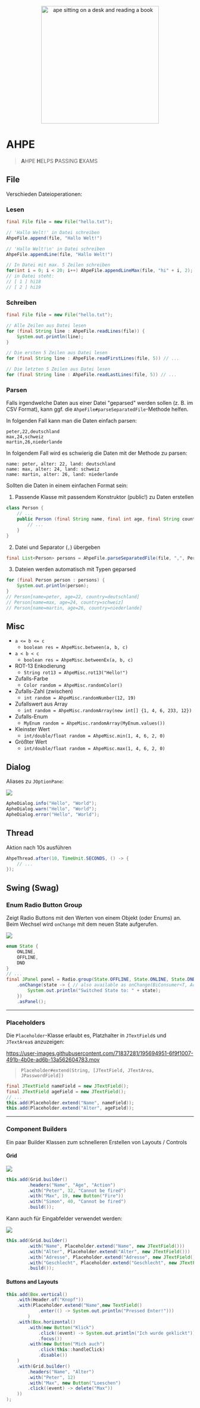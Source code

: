 <p align="center">
  <img src="./assets/ahpe.png" alt="ape sitting on a desk and reading a book" height="316px">
</p>

# AHPE

> **A**HPE **H**ELPS **P**ASSING **E**XAMS

## File

Verschieden Dateioperationen:

### Lesen

```java
final File file = new File("hello.txt"); 

// 'Hallo Welt!' in Datei schreiben
AhpeFile.append(file, "Hallo Welt!")

// 'Hallo Welt!\n' in Datei schreiben
AhpeFile.appendLine(file, "Hallo Welt!")

// In Datei mit max. 5 Zeilen schreiben
for(int i = 0; i < 20; i++) AhpeFile.appendLineMax(file, "hi" + i, 2);
// in Datei steht:
// [ 1 ] hi18
// [ 2 ] hi19
```

### Schreiben

```java
final File file = new File("hello.txt"); 

// Alle Zeilen aus Datei lesen
for (final String line : AhpeFile.readLines(file)) {
    System.out.println(line);
}

// Die ersten 5 Zeilen aus Datei lesen
for (final String line : AhpeFile.readFirstLines(file, 5)) // ...

// Die letzten 5 Zeilen aus Datei lesen
for (final String line : AhpeFile.readLastLines(file, 5)) // ...
```

### Parsen

Falls irgendwelche Daten aus einer Datei "geparsed" werden sollen (z. B. im CSV Format),
kann ggf. die `AhpeFile#parseSeparatedFile`-Methode helfen.

In folgenden Fall kann man die Daten einfach parsen:

```
peter,22,deutschland
max,24,schweiz
martin,26,niederlande
```

In folgendem Fall wird es schwierig die Daten mit der Methode zu parsen:
```
name: peter, alter: 22, land: deutschland
name: max, alter: 24, land: schweiz
name: martin, alter: 26, land: niederlande
```

Sollten die Daten in einem einfachen Format sein:

1. Passende Klasse mit passendem Konstruktor (public!) zu Daten erstellen
```java
class Person {
    // ...
    public Person (final String name, final int age, final String country) {
        // ...
    }
}
```

2. Datei und Separator (`,`) übergeben
```java
final List<Person> persons = AhpeFile.parseSeparatedFile(file, ",", Person.class);
```

3. Dateien werden automatisch mit Typen geparsed
```java
for (final Person person : persons) {
    System.out.println(person);
}
// Person[name=peter, age=22, country=deutschland]
// Person[name=max, age=24, country=schweiz]
// Person[name=martin, age=26, country=niederlande]
```

## Misc

* `a <= b <= c` 
  * `boolean res = AhpeMisc.between(a, b, c)`
* `a < b < c`
  * `boolean res = AhpeMisc.betweenEx(a, b, c)`
* ROT-13 Enkodierung
  * `String rot13 = AhpeMisc.rot13("Hello!")`
* Zufalls-Farbe
  * `Color random = AhpeMisc.randomColor()`
* Zufalls-Zahl (zwischen)
  * `int random = AhpeMisc.randomNumber(12, 19)`
* Zufallswert aus Array
  * `int random = AhpeMisc.randomArray(new int[] {1, 4, 6, 233, 12})`
* Zufalls-Enum
  * `MyEnum random = AhpeMisc.randomArray(MyEnum.values())`
* Kleinster Wert
    * `int/double/float random = AhpeMisc.min(1, 4, 6, 2, 0)`
* Größter Wert
  * `int/double/float random = AhpeMisc.max(1, 4, 6, 2, 0)`

## Dialog

Aliases zu `JOptionPane`:

![](./assets/dialog.png)

```java
ApheDialog.info("Hello", "World");
ApheDialog.warn("Hello", "World");
ApheDialog.error("Hello", "World");
```

## Thread

Aktion nach 10s ausführen

```java
AhpeThread.after(10, TimeUnit.SECONDS, () -> {
    // ... 
});
```

## Swing (Swag)

### Enum Radio Button Group

Zeigt Radio Buttons mit den Werten von einem Objekt (oder Enums) an.  
Beim Wechsel wird `onChange` mit dem neuen State aufgerufen.

![](assets/swing-radio.png)

```java
enum State {
    ONLINE,
    OFFLINE,
    DND
}
// ...
final JPanel panel = Radio.group(State.OFFLINE, State.ONLINE, State.DND) // or Radio.group(State.values())
    .onChange(state -> { // also available as onChange(BiConsumer<T, ActionEvent>)
        System.out.println("Switched State to: " + state);
    })
    .asPanel();
```

---

### Placeholders

Die `Placeholder`-Klasse erlaubt es, Platzhalter in `JTextField`s und `JTextArea`s anzuzeigen:

https://user-images.githubusercontent.com/71837281/195694951-6f9f1007-491b-4b0e-ad6b-13a562604783.mov

> `Placeholder#extend(String, [JTextField, JTextArea, JPasswordField])`

```java
final JTextField nameField = new JTextField();
final JTextField ageField = new JTextField();
// ...
this.add(Placeholder.extend("Name", nameField));
this.add(Placeholder.extend("Alter", ageField));
```

---

### Component Builders

Ein paar Builder Klassen zum schnelleren Erstellen von Layouts / Controls

#### Grid

![](./assets/swing-grid.png)

```java
this.add(Grid.builder()
        .headers("Name", "Age", "Action")
        .with("Peter", 32, "Cannot be fired")
        .with("Max", 19, new Button("Fire"))
        .with("Simon", 40, "Cannot be fired")
        .build());
```

Kann auch für Eingabfelder verwendet werden:

![](./assets/swing-grid-2.png)

```java
this.add(Grid.builder()
        .with("Name", Placeholder.extend("Name", new JTextField()))
        .with("Alter", Placeholder.extend("Alter", new JTextField()))
        .with("Adresse", Placeholder.extend("Adresse", new JTextField()))
        .with("Geschlecht", Placeholder.extend("Geschlecht", new JTextField()))
        .build());
```


#### Buttons and Layouts

```java
this.add(Box.vertical()
    .with(Header.of("Knopf"))
    .with(Placeholder.extend("Name",new TextField()
            .enter(() -> System.out.println("Pressed Enter!")))
        )
    .with(Box.horizontal()
        .with(new Button("Klick")
            .click((event) -> System.out.println("Ich wurde geklickt"))
            .focus())
        .with(new Button("Mich auch")
            .click(this::handleClick)
            .disable())
    )
    .with(Grid.builder()
        .headers("Name", "Alter")
        .with("Peter", 12)
        .with("Max", new Button("Loeschen")
        .click((event) -> delete("Max"))
    ))
);
```